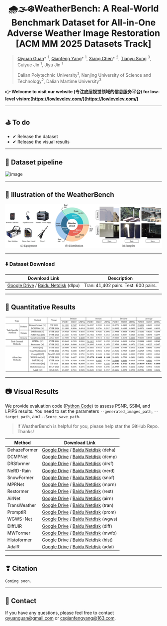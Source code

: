 


#  <center> 🌧🌫❄WeatherBench: A Real-World Benchmark Dataset for All-in-One Adverse Weather Image Restoration  [ACM MM 2025 Datasets Track]

<!-- 

> [[Paper]()]

-->

> [Qiyuan Guan](https://guanqiyuan.github.io/)* <sup>1</sup>, [Qianfeng Yang](https://ncfjd.github.io/)* <sup>1</sup>, [Xiang Chen](https://cschenxiang.github.io/)* <sup>2</sup>,  [Tianyu Song](https://scholar.google.com/citations?user=wA3Op6cAAAAJ&hl=zh-CN) <sup>3</sup>, Guiyue Jin <sup>1</sup>, Jiyu Jin <sup>1</sup>
>
> Dalian Polytechnic University<sup>1</sup>, Nanjing University of Science and Technology<sup>2</sup>, Dalian Martime University<sup>3</sup>


 **👉️ Welcome to visit our website (专注底层视觉领域的信息服务平台) for low-level vision:[https://lowlevelcv.com/](https://lowlevelcv.com/)**

---

## ⛳️ To do

* ✔ Release the dataset
* ✔ Release the visual results
---

## :hammer: Dataset pipeline
![image](https://github.com/guanqiyuan/WeatherIR/blob/main/figs/data_pipeline.jpg)

---

## 🔎 Illustration of the WeatherBench
![image](https://github.com/guanqiyuan/WeatherBench/blob/main/figs/data.jpg)

---

### ⬇️ Dataset Download
| Download Link | Description |
|---------|------|
| [Google Drive](https://drive.google.com/drive/folders/1TWIqyxPewjIzdtcO2Nuo0gSnlAzWCSSm?usp=drive_link) / [Baidu Netdisk](https://pan.baidu.com/s/1k-bEe7d_LHSUMNHr9_-9uA) (dlpu) | Tran: 41,402 pairs.    Test: 600 pairs. |

---


## 📘 Quantitative Results
![image](https://github.com/guanqiyuan/WeatherBench/blob/main/figs/Quantitative_Results.jpg)

---

## 📷️ Visual Results

We provide evaluation code ([Python Code](https://github.com/guanqiyuan/WeatherBench/blob/main/evaluation.py)) to assess PSNR, SSIM, and LPIPS results. You need to set the parameters `--generated_images_path`, `--target_path`, and `--Score_save_path`.

> If WeatherBench is helpful for you, please help star the GitHub Repo. Thanks!
>
> 
| Method | Download Link |
|---------|------|
| DehazeFormer | [Google Drive](https://drive.google.com/file/d/1RuhlakyTOoMmryIQHQ2Nxn8unwyiqaA_/view?usp=drive_link) / [Baidu Netdisk](https://pan.baidu.com/s/1cV1-D58AMEfMdfHD67WHqg) (deha) |
| DCMPNet | [Google Drive](https://drive.google.com/file/d/1mrwOc9dHz_bzgUhuPfTNiHzJCOOdbzEr/view?usp=drive_link) / [Baidu Netdisk](https://pan.baidu.com/s/1lBzuuNBbcOF6YZzV-15c5w) (dcmp) |
| DRSformer | [Google Drive](https://drive.google.com/file/d/1_KKcxZu3o7xopwcSRdDMySDwhNJxVhlF/view?usp=drive_link) / [Baidu Netdisk](https://pan.baidu.com/s/1l1D7z310hSm-tshdat0__g) (drsf) |
| NeRD-Rain | [Google Drive](https://drive.google.com/file/d/1dDMHOyX3M_Wej81Xe8oBZX7ZZpD_Nnqf/view?usp=drive_link) / [Baidu Netdisk](https://pan.baidu.com/s/1TEISi-iru9pDp_UpJ-K5Kg) (nerd) |
| SnowFormer | [Google Drive](https://drive.google.com/file/d/1j6ldRL0dZgpOLTdC4cDOSpNj_JkMx-nj/view?usp=drive_link) / [Baidu Netdisk](https://pan.baidu.com/s/1XJXN0sky6Xe6WEOuni0n2g) (snof) |
| MPRNet | [Google Drive](https://drive.google.com/file/d/1GRUXUNtDYYcpy4GSdZ1bqUibZ2HMe3PV/view?usp=drive_link) / [Baidu Netdisk](https://pan.baidu.com/s/1UOyDO-k4h5VyYC24nkCPEQ) (mprn) |
| Restormer | [Google Drive](https://drive.google.com/file/d/1suoKuCahKECsA_u0rApJZrOtdGBMqJ6O/view?usp=drive_link) / [Baidu Netdisk](https://pan.baidu.com/s/1qOT1r0pr2JWdV5ptsoFgdw) (rest) |
| AirNet | [Google Drive](https://drive.google.com/file/d/1Gu5Zzp61DLfOJzO2ZF1odqQkBVbDra42/view?usp=drive_link) / [Baidu Netdisk](https://pan.baidu.com/s/1YouRqNem3K-XtFBMkJnaOA) (airn) |
| TransWeather | [Google Drive](https://drive.google.com/file/d/189BGlLQQWNzqf8aRunvIC_kPh5ZqGIkM/view?usp=drive_link) / [Baidu Netdisk](https://pan.baidu.com/s/19HEzydiYen7XK6cipCbI4A) (tran) |
| PromptIR | [Google Drive](https://drive.google.com/file/d/1TtJlK2Bf_ZtlTzavSnyQa2E706xSf0zf/view?usp=drive_link) / [Baidu Netdisk](https://pan.baidu.com/s/1AxKpHAcM2UIE52Iad4CoSw) (prom) |
| WGWS-Net | [Google Drive](https://drive.google.com/file/d/1IwrbeEJ92PXwefkh3swj_9Cg3OD9vhR1/view?usp=drive_link) / [Baidu Netdisk](https://pan.baidu.com/s/1fzkq2fTaYeitC02zlV6yZw) (wgws) |
| DiffUIR | [Google Drive](https://drive.google.com/file/d/1RsjgN5zfHZtdJ5E9jkXAcNOQgdRb292I/view?usp=drive_link) / [Baidu Netdisk](https://pan.baidu.com/s/1UCngiy_WBLKNtOXWPupGqg) (diff) |
| MWFormer | [Google Drive](https://drive.google.com/file/d/1Bac20_ffU9W54S36KlNDo0_pbfMpzzTQ/view?usp=drive_link) / [Baidu Netdisk](https://pan.baidu.com/s/1YoEKMUMnCOQhsn0HGUZLJg) (mwfo) |
| Histoformer | [Google Drive](https://drive.google.com/file/d/1zSu1kEbOy9XpLOKiB59k8RZsys91UYp6/view?usp=drive_link) / [Baidu Netdisk](https://pan.baidu.com/s/1bPEbpyxbJ3hh_J2o6Bkr2Q) (hist) |
| AdaIR | [Google Drive](https://drive.google.com/file/d/19wbuZDCWAR1RhtzsS7DsBFdqvYEczMhY/view?usp=drive_link) / [Baidu Netdisk](https://pan.baidu.com/s/1jWxwv36Gxz-EjJ-gbT3U5g) (adai) |

---

## ❣ Citation
`Coming soon.`

---

## 📧 Contact
If you have any questions, please feel free to contact qyuanguan@gmail.com or csqianfengyang@163.com.
